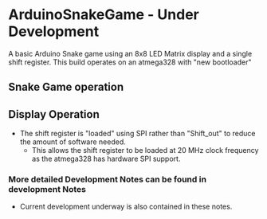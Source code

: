 # ArduinoSnakeGame - Under Development
A basic Arduino Snake game using an 8x8 LED Matrix display and a single shift register.
This build operates on an atmega328 with "new bootloader"

## Snake Game operation

## Display Operation
- The shift register is "loaded" using SPI rather than "Shift_out" to reduce the amount of software needed.
  - This allows the shift register to be loaded at 20 MHz clock frequency as the atmega328 has hardware SPI support.

### More detailed Development Notes can be found in development Notes
- Current development underway is also contained in these notes.